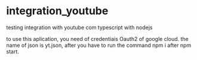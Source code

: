 # integration_youtube
testing integration with youtube com typescript with nodejs

to use this aplication, you need of credentiais Oauth2 of google cloud. the name of json is yt.json, after you have to run the command npm i  after npm start.
